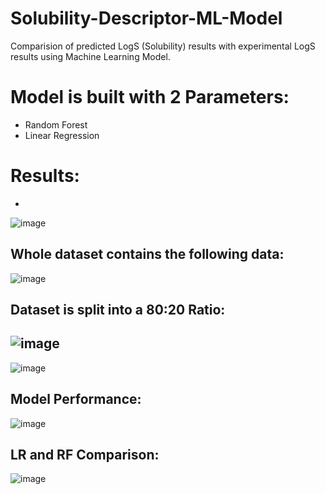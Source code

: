 # Solubility-Descriptor-ML-Model
Comparision of predicted LogS (Solubility) results with experimental LogS results using Machine Learning Model.

# Model is built with 2 Parameters:
- Random Forest
- Linear Regression

# Results:
-
![image](https://github.com/user-attachments/assets/e4df52bd-18a4-4681-a42c-d07f7fe00d5d)


Whole dataset contains the following data: 
-
![image](https://github.com/user-attachments/assets/456a01df-576a-42e2-8e82-0a9906e4bfaa)

Dataset is split into a 80:20 Ratio:
-
![image](https://github.com/user-attachments/assets/4d47ab7e-b1ab-40a1-af3a-30083c17efb5)
-
![image](https://github.com/user-attachments/assets/6be1d032-6d18-4746-8f2f-3127bcc7448a)

Model Performance: 
-
![image](https://github.com/user-attachments/assets/6d0c64e8-e86c-4ec4-9076-1ee631b4ba40)

LR and RF Comparison:
-
![image](https://github.com/user-attachments/assets/52893635-e7ab-4cfa-af9a-16996ae869e8)


